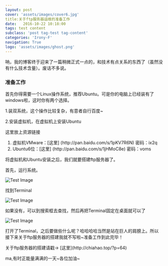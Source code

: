 ---layout: postcover: 'assets/images/cover6.jpg'title:关于ftp服务器运维的准备工作date:   2016-10-22 10:18:00tags: test contentsubclass: 'post tag-test tag-content'categories: 'Irony-F'navigation: Truelogo: 'assets/images/ghost.png'---呐，我的博客终于迎来了一篇稍微正式一点的，和技术有点关系的东西了（虽然没有什么技术含量）。废话不多说。<h3 id="heading3">准备工作</h3><p>首先你得需要一个Linux操作系统，推荐Ubuntu。可是你的电脑上已经装有了windows啦，这时你有两个选择。</p><p>1.装双系统，这个操作比较复杂，有意者自行百度~</p><p>2.安装虚拟机，在虚拟机上安装Ubuntu</p><p>这里放上资源链接</p><ol><li>虚拟机VMware：[这里] (http://pan.baidu.com/s/1pKV7R6N)   密码：ix2q </li><li>Ubuntu6位：[这里] (http://pan.baidu.com/s/1jHMoC8e)	密码：voms </li></ol><p>将虚拟机和Ubuntu安装之后，我们就要搭建ftp服务器了。</p><p>首先，运行系统。</p><p><img src="https://irony-f.github.io/assets/images/ubuntu01.jpg" alt="Test Image" /></p><p>找到Terminal</p><p><img src="https://irony-f.github.io/assets/images/ubuntu02.jpg" alt="Test Image" /></p><p>如果没有，可以到搜索框去查找，然后再把Terminal固定在桌面就可以了</p><p><img src="https://irony-f.github.io/assets/images/ubuntu03.jpg" alt="Test Image" /></p><p>打开了Terminal，之后要做些什么呢？哈哈哈哈当然是站在巨人的肩膀上。所以接下来关于ftp服务器的搭建我就不写啦~准备工作到此完毕！</p>关于ftp服务器的搭建请戳-> [这里](http://chiahao.top/?p=64)<p>ma,有时正能量满满的一天~各位加油~</p>